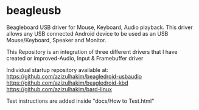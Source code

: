 # beagleusb
Beagleboard USB driver for Mouse, Keyboard, Audio playback. This driver allows any USB connected Android device to be used as an USB Mouse/Keyboard, Speaker and Monitor.


This Repository is an integration of three different drivers that I have created or improved-Audio, Input & Framebuffer driver

Individual startup repository available at:
https://github.com/azizulhakim/beagledroid-usbaudio
https://github.com/azizulhakim/beagledroid-kbd
https://github.com/azizulhakim/bard-linux

Test instructions are added inside "docs/How to Test.html"
